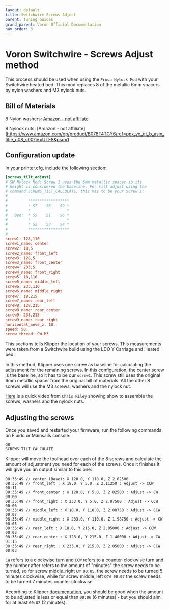 ```yaml
---
layout: default
title: Switchwire Screws Adjust
parent: Tuning Guides
grand_parent: Voron Official Documentation
nav_order: 3
---
```


# Voron Switchwire - Screws Adjust method

This process should be used when using the `Prusa Nylock Mod` with your Switchwire heated bed. This mod replaces 8 of the metallic 6mm spacers by nylon washers and M3 nylock nuts.

## Bill of Materials

8 Nylon washers: [Amazon - not affiliate](https://www.amazon.com/gp/product/B07MX9LDQY/ref=ppx_yo_dt_b_asin_title_o07_s00?ie=UTF8&psc=1)

8 Nylock nuts: [Amazon - not affiliate](https://www.amazon.com/gp/product/B078T4TGY6/ref=ppx_yo_dt_b_asin_title_o08_s00?ie=UTF8&psc=1 

## Configuration update

In your printer.cfg, include the following section:

```ini
[screws_tilt_adjust]
# SW Nylock Mod: Screw 1 uses the 6mm metallic spacer so its
# height is considered the baseline. For tilt adjust using the
# command SCREWS_TILT_CALCULATE, this has to be your Screw 1:
#
#         ******************
#         * S7    S8    S9 *
#         *                * 
#   Bed:  * S5    S1    S6 *  
#         *                *
#         * S2    S3    S4 *
#         ******************
#
screw1: 128,110
screw1_name: center
screw2: 18,5
screw2_name: front_left
screw3: 128,5
screw3_name: front_center
screw4: 233,5
screw4_name: front_right
screw5: 18,110
screw5_name: middle_left
screw6: 233,110
screw6_name: middle_right
screw7: 18,215
screw7_name: rear_left
screw8: 128,215
screw8_name: rear_center
screw9: 233,215
screw9_name: rear_right
horizontal_move_z: 10.
speed: 50.
screw_thread: CW-M3
```

This sections tells Klipper the location of your screws. This measurements were taken from a Switchwire build using the LDO Y Carriage and Heated bed.

In this method, Klipper uses one screw as baseline for calculating the adjustment for the remaining screws. In this configuration, the center screw is the baseline, so it has to be our `screw1`. This screw still uses the original 6mm metallic spacer from the original bill of materials. All the other 8 screws will use the M3 screws, washers and the nylock nut.

[Here](https://www.youtube.com/watch?v=qRbMOfMy-MA) is a quick video from `Chris Riley` showing show to assemble the screws, washers and the nylock nuts.

## Adjusting the screws

Once you saved and restarted your firmware, run the following commands on Fluidd or Mainsails console:

```
G8 
SCREWS_TILT_CALCULATE
```

Klipper will move the toolhead over each of the 8 screws and calculate the amount of adjustment you need for each of the screws. Once it finishes it will give you an output similar to this one:

```
08:35:49 // center (Base): X 128.0, Y 110.0, Z 2.02500
08:35:49 // front_left : X 18.0, Y 5.0, Z 2.11250 : Adjust -> CCW 00:11
08:35:49 // front_center : X 128.0, Y 5.0, Z 2.02500 : Adjust -> CW 00:00
08:35:49 // front_right : X 233.0, Y 5.0, Z 2.07500 : Adjust -> CCW 00:06
08:35:49 // middle_left : X 18.0, Y 110.0, Z 2.08750 : Adjust -> CCW 00:07
08:35:49 // middle_right : X 233.0, Y 110.0, Z 1.98750 : Adjust -> CW 00:05
08:35:49 // rear_left : X 18.0, Y 215.0, Z 2.05000 : Adjust -> CCW 00:03
08:35:49 // rear_center : X 128.0, Y 215.0, Z 1.40000 : Adjust -> CW 01:15
08:35:49 // rear_right : X 233.0, Y 215.0, Z 2.05000 : Adjust -> CCW 00:03
```

`CW` refers to a clockwise turn and `CCW` refers to a counter-clockwise turn and the number after refers to the amount of "minutes" the screw needs to be turned, so for screw middle_right `CW 00:05`, the screw needs to be turned 5 minutes clockwise, while for screw middle_left `CCW 00:07` the screw needs to be turned 7 minutes counter clockwise.

According to Klipper [documentation](https://github.com/KevinOConnor/klipper/blob/master/docs/Manual_Level.md#adjusting-bed-leveling-screws-using-the-bed-probe), you should be good when the amount to be adjusted is less or equal than `00:06` (6 minutes) - but you should aim for at least `00:02` (2 minutes).

